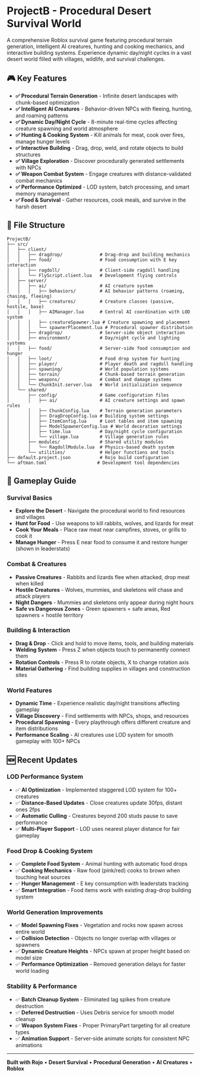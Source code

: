 # ProjectB - Procedural Desert Survival World

A comprehensive Roblox survival game featuring procedural terrain generation, intelligent AI creatures, hunting and cooking mechanics, and interactive building systems. Experience dynamic day/night cycles in a vast desert world filled with villages, wildlife, and survival challenges.

## 🎮 Key Features

- **✅ Procedural Terrain Generation** - Infinite desert landscapes with chunk-based optimization
- **✅ Intelligent AI Creatures** - Behavior-driven NPCs with fleeing, hunting, and roaming patterns
- **✅ Dynamic Day/Night Cycle** - 8-minute real-time cycles affecting creature spawning and world atmosphere
- **✅ Hunting & Cooking System** - Kill animals for meat, cook over fires, manage hunger levels
- **✅ Interactive Building** - Drag, drop, weld, and rotate objects to build structures
- **✅ Village Exploration** - Discover procedurally generated settlements with NPCs
- **✅ Weapon Combat System** - Engage creatures with distance-validated combat mechanics
- **✅ Performance Optimized** - LOD system, batch processing, and smart memory management
- **✅ Food & Survival** - Gather resources, cook meals, and survive in the harsh desert

## 📁 File Structure

```
ProjectB/
├── src/
│   ├── client/
│   │   ├── dragdrop/              # Drag-drop and building mechanics
│   │   ├── food/                  # Food consumption with E key interaction
│   │   ├── ragdoll/               # Client-side ragdoll handling
│   │   └── FlyScript.client.lua   # Development flying controls
│   ├── server/
│   │   ├── ai/                    # AI creature system
│   │   │   ├── behaviors/         # AI behavior patterns (roaming, chasing, fleeing)
│   │   │   ├── creatures/         # Creature classes (passive, hostile, base)
│   │   │   ├── AIManager.lua      # Central AI coordination with LOD system
│   │   │   ├── creatureSpawner.lua # Creature spawning and placement
│   │   │   └── spawnerPlacement.lua # Procedural spawner distribution
│   │   ├── dragdrop/              # Server-side object interaction
│   │   ├── environment/           # Day/night cycle and lighting systems
│   │   ├── food/                  # Server-side food consumption and hunger
│   │   ├── loot/                  # Food drop system for hunting
│   │   ├── player/                # Player death and ragdoll handling
│   │   ├── spawning/              # World population systems
│   │   ├── terrain/               # Chunk-based terrain generation
│   │   ├── weapons/               # Combat and damage systems
│   │   └── ChunkInit.server.lua   # World initialization sequence
│   └── shared/
│       ├── config/                # Game configuration files
│       │   ├── ai/                # AI creature settings and spawn rules
│       │   ├── ChunkConfig.lua    # Terrain generation parameters
│       │   ├── DragDropConfig.lua # Building system settings
│       │   ├── ItemConfig.lua     # Loot tables and item spawning
│       │   ├── ModelSpawnerConfig.lua # World decoration settings
│       │   ├── time.lua           # Day/night cycle configuration
│       │   └── village.lua        # Village generation rules
│       ├── modules/               # Shared utility modules
│       │   └── RagdollModule.lua  # Physics-based death system
│       └── utilities/             # Helper functions and tools
├── default.project.json           # Rojo build configuration
└── aftman.toml                   # Development tool dependencies
```

## 🎯 Gameplay Guide

### **Survival Basics**
- **Explore the Desert** - Navigate the procedural world to find resources and villages
- **Hunt for Food** - Use weapons to kill rabbits, wolves, and lizards for meat
- **Cook Your Meals** - Place raw meat near campfires, stoves, or grills to cook it
- **Manage Hunger** - Press E near food to consume it and restore hunger (shown in leaderstats)

### **Combat & Creatures**
- **Passive Creatures** - Rabbits and lizards flee when attacked, drop meat when killed
- **Hostile Creatures** - Wolves, mummies, and skeletons will chase and attack players
- **Night Dangers** - Mummies and skeletons only appear during night hours
- **Safe vs Dangerous Zones** - Green spawners = safe areas, Red spawners = hostile territory

### **Building & Interaction**
- **Drag & Drop** - Click and hold to move items, tools, and building materials
- **Welding System** - Press Z when objects touch to permanently connect them
- **Rotation Controls** - Press R to rotate objects, X to change rotation axis
- **Material Gathering** - Find building supplies in villages and construction sites

### **World Features**
- **Dynamic Time** - Experience realistic day/night transitions affecting gameplay
- **Village Discovery** - Find settlements with NPCs, shops, and resources
- **Procedural Spawning** - Every playthrough offers different creature and item distributions
- **Performance Scaling** - AI creatures use LOD system for smooth gameplay with 100+ NPCs

## 🆕 Recent Updates

### **LOD Performance System**
- ✅ **AI Optimization** - Implemented staggered LOD system for 100+ creatures
- ✅ **Distance-Based Updates** - Close creatures update 30fps, distant ones 2fps
- ✅ **Automatic Culling** - Creatures beyond 200 studs pause to save performance
- ✅ **Multi-Player Support** - LOD uses nearest player distance for fair gameplay

### **Food Drop & Cooking System**
- ✅ **Complete Food System** - Animal hunting with automatic food drops
- ✅ **Cooking Mechanics** - Raw food (pink/red) cooks to brown when touching heat sources
- ✅ **Hunger Management** - E key consumption with leaderstats tracking
- ✅ **Smart Integration** - Food items work with existing drag-drop building system

### **World Generation Improvements**
- ✅ **Model Spawning Fixes** - Vegetation and rocks now spawn across entire world
- ✅ **Collision Detection** - Objects no longer overlap with villages or spawners
- ✅ **Dynamic Creature Heights** - NPCs spawn at proper height based on model size
- ✅ **Performance Optimization** - Removed generation delays for faster world loading

### **Stability & Performance**
- ✅ **Batch Cleanup System** - Eliminated lag spikes from creature destruction
- ✅ **Deferred Destruction** - Uses Debris service for smooth model cleanup
- ✅ **Weapon System Fixes** - Proper PrimaryPart targeting for all creature types
- ✅ **Animation Support** - Server-side animate scripts for consistent NPC animations

---

**Built with Rojo** • **Desert Survival** • **Procedural Generation** • **AI Creatures** • **Roblox**